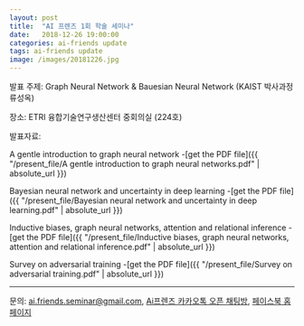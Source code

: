 ```yaml
---
layout: post
title:  "AI 프렌즈 1회 학술 세미나"
date:   2018-12-26 19:00:00
categories: ai-friends update
tags: ai-friends update
image: /images/20181226.jpg
---
```


발표 주제: Graph Neural Network & Bauesian Neural Network (KAIST 박사과정 류성옥)

장소: ETRI 융합기술연구생산센터 중회의실 (224호)



발표자료:

A gentle introduction to graph neural network
  -[get the PDF file]({{ "/present_file/A gentle introduction to graph neural networks.pdf" | absolute_url }})

Bayesian neural network and uncertainty in deep learning
  -[get the PDF file]({{ "/present_file/Bayesian neural network and uncertainty in deep learning.pdf" | absolute_url }})

Inductive biases, graph neural networks, attention and relational inference
  -[get the PDF file]({{ "/present_file/Inductive biases, graph neural networks, attention and relational inference.pdf" | absolute_url }})

Survey on adversarial training
  -[get the PDF file]({{ "/present_file/Survey on adversarial training.pdf" | absolute_url }})







***

문의: ai.friends.seminar@gmail.com,
[Ai프렌즈 카카오톡 오픈 채팅방][kakao_ai],
[페이스북 홈페이지][facebook_ai]

[kakao_ai]:     https://open.kakao.com/o/ggewxi2
[facebook_ai]:  https://www.facebook.com/groups/aifriend/
